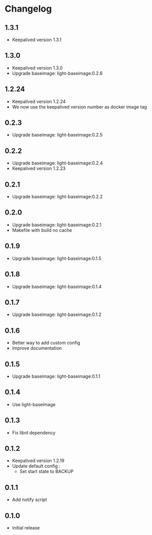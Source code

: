 # Changelog

## 1.3.1
  - Keepalived version 1.3.1

## 1.3.0
  - Keepalived version 1.3.0
  - Upgrade baseimage: light-baseimage:0.2.6

## 1.2.24
  - Keepalived version 1.2.24
  - We now use the keepalived version number as docker image tag

## 0.2.3
  - Upgrade baseimage: light-baseimage:0.2.5

## 0.2.2
  - Upgrade baseimage: light-baseimage:0.2.4
  - Keepalived version 1.2.23

## 0.2.1
  - Upgrade baseimage: light-baseimage:0.2.2

## 0.2.0
  - Upgrade baseimage: light-baseimage:0.2.1
  - Makefile with build no cache

## 0.1.9
  - Upgrade baseimage: light-baseimage:0.1.5

## 0.1.8
  - Upgrade baseimage: light-baseimage:0.1.4

## 0.1.7
  - Upgrade baseimage: light-baseimage:0.1.2

## 0.1.6
  - Better way to add custom config
  - Improve documentation

## 0.1.5
  - Upgrade baseimage: light-baseimage:0.1.1

## 0.1.4
  - Use light-baseimage

## 0.1.3
  - Fix libnl dependency

## 0.1.2
  - Keepalived version 1.2.19
  - Update default config :
    - Set start state to BACKUP

## 0.1.1
  - Add notify script

## 0.1.0
  - Initial release
